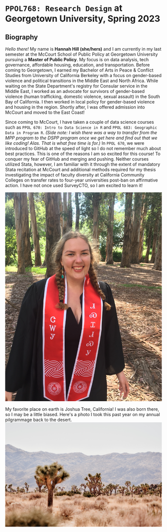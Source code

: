 # `PPOL768: Research Design` at Georgetown University, Spring 2023



## Biography
*Hello there!* My name is **Hannah Hill (she/hers)** and I am currently in my last semester at the McCourt School of Public Policy at Georgetown University pursuing a **Master of Public Policy**. My focus is on data analysis, tech governance, affordable housing, education, and transportation. Before coming to Georgetown, I earned my Bachelor of Arts in Peace & Conflict Studies from University of California Berkeley with a focus on gender-based violence and political transitions in the Middle East and North Africa. While waiting on the State Department's registry for Consular service in the Middle East, I worked as an advocate for survivors of gender-based violence (human trafficking, domestic violence, sexual assault) in the South Bay of California. I then worked in local policy for gender-based violence and housing in the region. Shortly after, I was offered admission into McCourt and moved to the East Coast!

Since coming to McCourt, I have taken a couple of data science courses such as `PPOL 670: Intro to Data Science in R` and `PPOL 683: Geographic Data in Program R`. *(Side note: I wish there was a way to transfer from the MPP program to the DSPP program once we get here and find out that we like coding! Alas. That is what free time is for.)* In `PPOL 670`, we were introduced to GitHub at the speed of light so I do not remember much about best practices. This is one of the reasons I am so excited for this course! To conquer my fear of GitHub and merging and pushing. Neither courses utilized Stata, however, I am familiar with it through the extent of mandatory Stata recitation at McCourt and additional methods required for my thesis investigating the impact of faculty diversity at California Community Colleges on transfer rates to four-year universities post-ban on affirmative action. I have not once used SurveyCTO, so I am excited to learn it!

![Model](https://github.com/gui2de/ppol768-spring23/blob/d3bb996f6df0fe8a607b1a61a637857b68ea80a2/Individual%20Assignments/Hill%20Hannah/wk-02/Hill,%20Cobell%20Photo.JPG)



My favorite place on earth is Joshua Tree, California! I was also born there, so I may be a little biased. Here's a photo I took this past year on my annual pilgrammage back to the desert.
![Model](https://github.com/gui2de/ppol768-spring23/blob/000c6021287b1178b3d46f0986a8378cc656fd5f/Individual%20Assignments/Hill%20Hannah/wk-02/joshua-tree.png)
